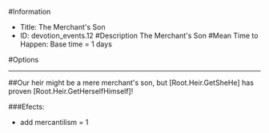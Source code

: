 #Information
 - Title: The Merchant's Son
 - ID: devotion_events.12
#Description
The Merchant's Son
#Mean Time to Happen:
Base time = 1 days

#Options

___
##Our heir might be a mere merchant's son, but [Root.Heir.GetSheHe] has proven [Root.Heir.GetHerselfHimself]!

###Efects:<ul><li>add mercantilism = 1</li></ul>
